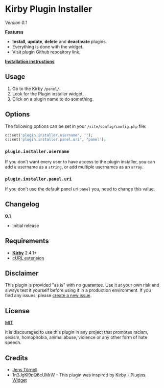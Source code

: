 # Kirby Plugin Installer

*Version 0.1*

**Features**

- **Install**, **update**, **delete** and **deactivate** plugins.
- Everything is done with the widget.
- Visit plugin Github repository link.

**[Installation instructions](docs/install.md)**

## Usage

1. Go to the Kirby `/panel/`.
1. Look for the Plugin installer widget.
1. Click on a plugin name to do something.   

## Options

The following options can be set in your `/site/config/config.php` file:

```php
c::set('plugin.installer.username', '');
c::set('plugin.installer.panel.uri', 'panel');
```

### `plugin.installer.username`

If you don't want every user to have access to the plugin installer, you can add a username as a `string`, or add multiple usernames as an `array`.

### `plugin.installer.panel.uri`

If you don't use the default panel uri `panel` you, need to change this value.

## Changelog

**0.1**

- Initial release 

## Requirements

- [**Kirby**](https://getkirby.com/) 2.4.1+
- [cURL extension](https://curl.haxx.se/)

## Disclaimer

This plugin is provided "as is" with no guarantee. Use it at your own risk and always test it yourself before using it in a production environment. If you find any issues, please [create a new issue](https://github.com/jenstornell/kirby-plugin-installer/issues/new).

## License

[MIT](https://opensource.org/licenses/MIT)

It is discouraged to use this plugin in any project that promotes racism, sexism, homophobia, animal abuse, violence or any other form of hate speech.

## Credits

- [Jens Törnell](https://github.com/jenstornell)
- [1n3JgKl9pQ6cUMrW](https://github.com/1n3JgKl9pQ6cUMrW) - This plugin was inspired by [Kirby - Plugins Widget](https://github.com/1n3JgKl9pQ6cUMrW/kirby-plugins-widget)